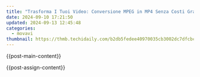 ```yaml
---
title: "Trasforma I Tuoi Video: Conversione MPEG in MP4 Senza Costi Grazie a Movavi - Inizia Ora La Tua Esperienza Gratuita!"
date: 2024-09-10 17:21:50
updated: 2024-09-13 12:45:48
categories:
  - movavi
thumbnail: https://thmb.techidaily.com/b2db5fedee40970035cb3002dc7dfcbc1c0c6f7d7b80bea9905bc131bc260d6b.jpg
---
```


{{post-main-content}}

<ins class="adsbygoogle"
     style="display:block"
     data-ad-format="autorelaxed"
     data-ad-client="ca-pub-7571918770474297"
     data-ad-slot="1223367746"></ins>

{{post-assign-content}}

<ins class="adsbygoogle"
     style="display:block"
     data-ad-client="ca-pub-7571918770474297"
     data-ad-slot="8358498916"
     data-ad-format="auto"
     data-full-width-responsive="true"></ins>
